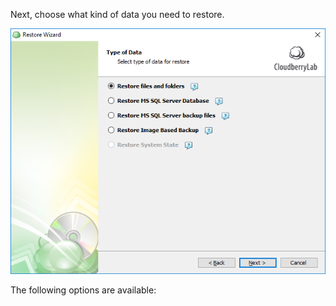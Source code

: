 Next, choose what kind of data you need to restore.

![](/assets/choose-data-to-restore.png)

The following options are available:



